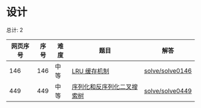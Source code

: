 # 设计

<!--- table -->

总计: 2

| 网页序号 | 序号 | 难度 | 题目                                                                                          | 解答                                  |
| -------- | ---- | ---- | --------------------------------------------------------------------------------------------- | ------------------------------------- |
| 146      | 146  | 中等 | [LRU 缓存机制](https://leetcode-cn.com/problems/lru-cache/)                                   | [solve/solve0146](../solve/solve0146) |
| 449      | 449  | 中等 | [序列化和反序列化二叉搜索树](https://leetcode-cn.com/problems/serialize-and-deserialize-bst/) | [solve/solve0449](../solve/solve0449) |
